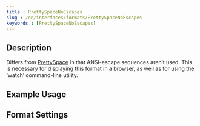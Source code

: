 ```yaml
---
title : PrettySpaceNoEscapes
slug : /en/interfaces/formats/PrettySpaceNoEscapes
keywords : [PrettySpaceNoEscapes]
---
```


## Description

Differs from [PrettySpace](#prettyspace) in that ANSI-escape sequences aren’t used. This is necessary for displaying this format in a browser, as well as for using the ‘watch’ command-line utility.

## Example Usage

## Format Settings